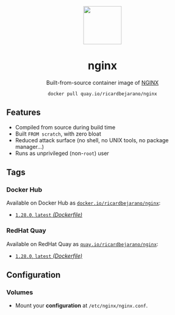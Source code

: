 <div align="center">
	<p><img src="https://em-content.zobj.net/thumbs/160/apple/391/eagle_1f985.png" width="100px"></p>
	<h1>nginx</h1>
	<p>Built-from-source container image of <a href="https://nginx.org/">NGINX</a></p>
	<code>docker pull quay.io/ricardbejarano/nginx</code>
</div>


## Features

* Compiled from source during build time
* Built `FROM scratch`, with zero bloat
* Reduced attack surface (no shell, no UNIX tools, no package manager...)
* Runs as unprivileged (non-`root`) user


## Tags

### Docker Hub

Available on Docker Hub as [`docker.io/ricardbejarano/nginx`](https://hub.docker.com/r/ricardbejarano/nginx):

- [`1.28.0`, `latest` *(Dockerfile)*](Dockerfile)

### RedHat Quay

Available on RedHat Quay as [`quay.io/ricardbejarano/nginx`](https://quay.io/repository/ricardbejarano/nginx):

- [`1.28.0`, `latest` *(Dockerfile)*](Dockerfile)


## Configuration

### Volumes

- Mount your **configuration** at `/etc/nginx/nginx.conf`.
